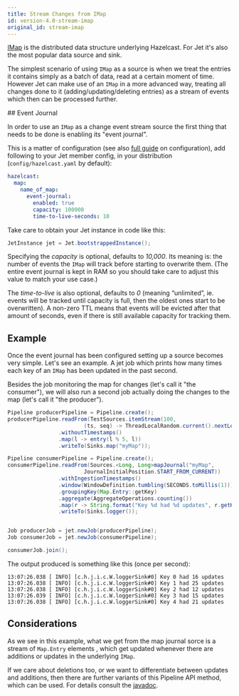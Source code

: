```yaml
---
title: Stream Changes from IMap
id: version-4.0-stream-imap
original_id: stream-imap
---
```


[IMap](https://docs.hazelcast.org/docs/latest-dev/javadoc/com/hazelcast/map/IMap.html)
is the distributed data structure underlying Hazelcast. For Jet it's
also the most popular data source and sink.

The simplest scenario of using `IMap` as a source is when we treat the
entries it contains simply as a batch of data, read at a certain moment
of time. However Jet can make use of an `IMap` in a more advanced way,
treating all changes done to it (adding/updating/deleting entries) as
a stream of events which then can be processed further.

## Event Journal

In order to use an `IMap` as a change event stream source the first
thing that needs to be done is enabling its "event journal".

This is a matter of configuration (see also
[full guide](../operations/configuration.md) on
configuration), add following to your Jet member config, in your
 distribution
(`config/hazelcast.yaml` by default):

```yaml
hazelcast:
  map:
    name_of_map:
      event-journal:
        enabled: true
        capacity: 100000
        time-to-live-seconds: 10
```

Take care to obtain your Jet instance in code like this:

```java
JetInstance jet = Jet.bootstrappedInstance();
```

Specifying the _capacity_ is optional, defaults to _10,000_. Its
meaning is: the number of events the `IMap` will track before starting
to overwrite them. (The entire event journal is kept in RAM so you
should take care to adjust this value to match your use case.)

The _time-to-live_ is also optional, defaults to _0_ (meaning
“unlimited”, ie. events will be tracked until capacity is full, then
the oldest ones start to be overwritten). A non-zero TTL means that
events will be evicted after that amount of seconds, even if there is
still available capacity for tracking them.

## Example

Once the event journal has been configured setting up a source becomes
very simple. Let's see an example. A jet job which prints how many times
each key of an `IMap` has been updated in the past second.

Besides the job monitoring the map for changes (let's call it "the
consumer"), we will also run a second job actually doing the changes
to the map (let's call it "the producer").

```java
Pipeline producerPipeline = Pipeline.create();
producerPipeline.readFrom(TestSources.itemStream(100,
                        (ts, seq) -> ThreadLocalRandom.current().nextLong(0, 1000)))
                .withoutTimestamps()
                .map(l -> entry(l % 5, l))
                .writeTo(Sinks.map("myMap"));

Pipeline consumerPipeline = Pipeline.create();
consumerPipeline.readFrom(Sources.<Long, Long>mapJournal("myMap",
                        JournalInitialPosition.START_FROM_CURRENT))
                .withIngestionTimestamps()
                .window(WindowDefinition.tumbling(SECONDS.toMillis(1)))
                .groupingKey(Map.Entry::getKey)
                .aggregate(AggregateOperations.counting())
                .map(r -> String.format("Key %d had %d updates", r.getKey(), r.getValue()))
                .writeTo(Sinks.logger());


Job producerJob = jet.newJob(producerPipeline);
Job consumerJob = jet.newJob(consumerPipeline);

consumerJob.join();
```

The output produced is something like this (once per second):

```text
13:07:26.038 [ INFO] [c.h.j.i.c.W.loggerSink#0] Key 0 had 16 updates
13:07:26.038 [ INFO] [c.h.j.i.c.W.loggerSink#0] Key 1 had 25 updates
13:07:26.038 [ INFO] [c.h.j.i.c.W.loggerSink#0] Key 2 had 12 updates
13:07:26.039 [ INFO] [c.h.j.i.c.W.loggerSink#0] Key 3 had 15 updates
13:07:26.038 [ INFO] [c.h.j.i.c.W.loggerSink#0] Key 4 had 21 updates
```

## Considerations

As we see in this example, what we get from the map journal sorce is a
stream of `Map.Entry` elements , which get updated whenever there are
additions or updates in the underlying `IMap`.

If we care about deletions too, or we want to differentiate between
updates and additions, then there are further variants of this
Pipeline API method, which can be used. For details consult the
[javadoc](https://docs.hazelcast.org/docs/jet/latest-dev/javadoc/com/hazelcast/jet/pipeline/Sources.html#mapJournal-java.lang.String-com.hazelcast.jet.pipeline.JournalInitialPosition-com.hazelcast.function.FunctionEx-com.hazelcast.function.PredicateEx-).

